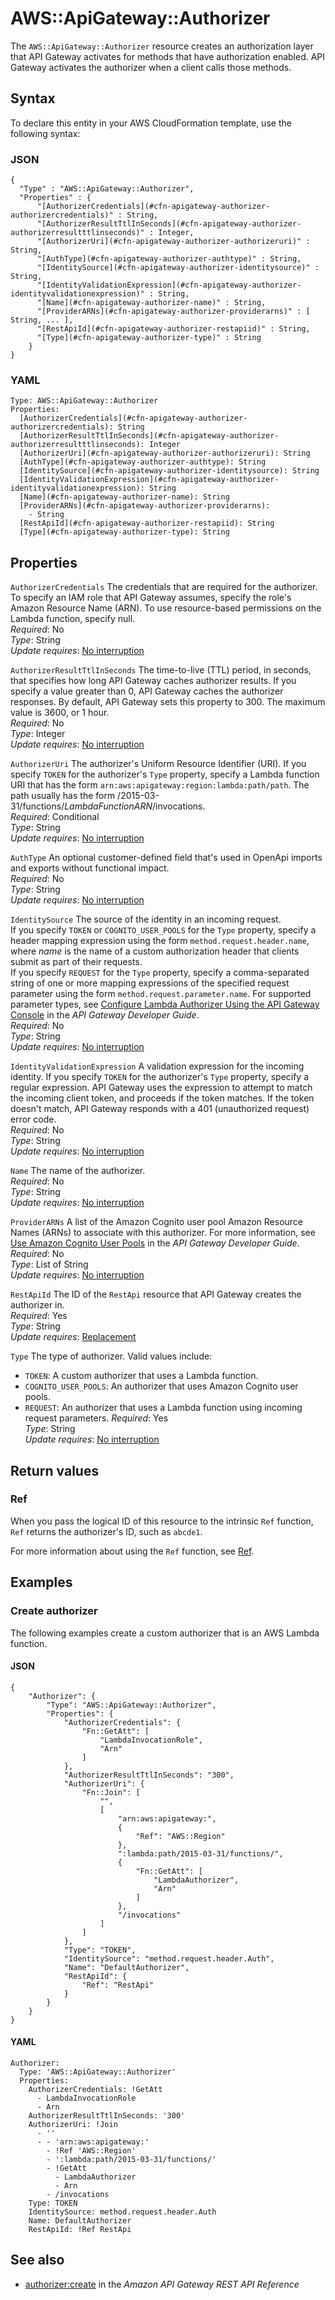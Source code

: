 # AWS::ApiGateway::Authorizer<a name="aws-resource-apigateway-authorizer"></a>

The `AWS::ApiGateway::Authorizer` resource creates an authorization layer that API Gateway activates for methods that have authorization enabled\. API Gateway activates the authorizer when a client calls those methods\.

## Syntax<a name="aws-resource-apigateway-authorizer-syntax"></a>

To declare this entity in your AWS CloudFormation template, use the following syntax:

### JSON<a name="aws-resource-apigateway-authorizer-syntax.json"></a>

```
{
  "Type" : "AWS::ApiGateway::Authorizer",
  "Properties" : {
      "[AuthorizerCredentials](#cfn-apigateway-authorizer-authorizercredentials)" : String,
      "[AuthorizerResultTtlInSeconds](#cfn-apigateway-authorizer-authorizerresultttlinseconds)" : Integer,
      "[AuthorizerUri](#cfn-apigateway-authorizer-authorizeruri)" : String,
      "[AuthType](#cfn-apigateway-authorizer-authtype)" : String,
      "[IdentitySource](#cfn-apigateway-authorizer-identitysource)" : String,
      "[IdentityValidationExpression](#cfn-apigateway-authorizer-identityvalidationexpression)" : String,
      "[Name](#cfn-apigateway-authorizer-name)" : String,
      "[ProviderARNs](#cfn-apigateway-authorizer-providerarns)" : [ String, ... ],
      "[RestApiId](#cfn-apigateway-authorizer-restapiid)" : String,
      "[Type](#cfn-apigateway-authorizer-type)" : String
    }
}
```

### YAML<a name="aws-resource-apigateway-authorizer-syntax.yaml"></a>

```
Type: AWS::ApiGateway::Authorizer
Properties: 
  [AuthorizerCredentials](#cfn-apigateway-authorizer-authorizercredentials): String
  [AuthorizerResultTtlInSeconds](#cfn-apigateway-authorizer-authorizerresultttlinseconds): Integer
  [AuthorizerUri](#cfn-apigateway-authorizer-authorizeruri): String
  [AuthType](#cfn-apigateway-authorizer-authtype): String
  [IdentitySource](#cfn-apigateway-authorizer-identitysource): String
  [IdentityValidationExpression](#cfn-apigateway-authorizer-identityvalidationexpression): String
  [Name](#cfn-apigateway-authorizer-name): String
  [ProviderARNs](#cfn-apigateway-authorizer-providerarns): 
    - String
  [RestApiId](#cfn-apigateway-authorizer-restapiid): String
  [Type](#cfn-apigateway-authorizer-type): String
```

## Properties<a name="aws-resource-apigateway-authorizer-properties"></a>

`AuthorizerCredentials`  <a name="cfn-apigateway-authorizer-authorizercredentials"></a>
The credentials that are required for the authorizer\. To specify an IAM role that API Gateway assumes, specify the role's Amazon Resource Name \(ARN\)\. To use resource\-based permissions on the Lambda function, specify null\.  
*Required*: No  
*Type*: String  
*Update requires*: [No interruption](https://docs.aws.amazon.com/AWSCloudFormation/latest/UserGuide/using-cfn-updating-stacks-update-behaviors.html#update-no-interrupt)

`AuthorizerResultTtlInSeconds`  <a name="cfn-apigateway-authorizer-authorizerresultttlinseconds"></a>
The time\-to\-live \(TTL\) period, in seconds, that specifies how long API Gateway caches authorizer results\. If you specify a value greater than 0, API Gateway caches the authorizer responses\. By default, API Gateway sets this property to 300\. The maximum value is 3600, or 1 hour\.  
*Required*: No  
*Type*: Integer  
*Update requires*: [No interruption](https://docs.aws.amazon.com/AWSCloudFormation/latest/UserGuide/using-cfn-updating-stacks-update-behaviors.html#update-no-interrupt)

`AuthorizerUri`  <a name="cfn-apigateway-authorizer-authorizeruri"></a>
The authorizer's Uniform Resource Identifier \(URI\)\. If you specify `TOKEN` for the authorizer's `Type` property, specify a Lambda function URI that has the form `arn:aws:apigateway:region:lambda:path/path`\. The path usually has the form /2015\-03\-31/functions/*LambdaFunctionARN*/invocations\.  
*Required*: Conditional  
*Type*: String  
*Update requires*: [No interruption](https://docs.aws.amazon.com/AWSCloudFormation/latest/UserGuide/using-cfn-updating-stacks-update-behaviors.html#update-no-interrupt)

`AuthType`  <a name="cfn-apigateway-authorizer-authtype"></a>
An optional customer\-defined field that's used in OpenApi imports and exports without functional impact\.  
*Required*: No  
*Type*: String  
*Update requires*: [No interruption](https://docs.aws.amazon.com/AWSCloudFormation/latest/UserGuide/using-cfn-updating-stacks-update-behaviors.html#update-no-interrupt)

`IdentitySource`  <a name="cfn-apigateway-authorizer-identitysource"></a>
The source of the identity in an incoming request\.  
If you specify `TOKEN` or `COGNITO_USER_POOLS` for the `Type` property, specify a header mapping expression using the form `method.request.header.name`, where *name* is the name of a custom authorization header that clients submit as part of their requests\.  
If you specify `REQUEST` for the `Type` property, specify a comma\-separated string of one or more mapping expressions of the specified request parameter using the form `method.request.parameter.name`\. For supported parameter types, see [Configure Lambda Authorizer Using the API Gateway Console](https://docs.aws.amazon.com/apigateway/latest/developerguide/configure-api-gateway-lambda-authorization-with-console.html) in the *API Gateway Developer Guide*\.  
*Required*: No  
*Type*: String  
*Update requires*: [No interruption](https://docs.aws.amazon.com/AWSCloudFormation/latest/UserGuide/using-cfn-updating-stacks-update-behaviors.html#update-no-interrupt)

`IdentityValidationExpression`  <a name="cfn-apigateway-authorizer-identityvalidationexpression"></a>
A validation expression for the incoming identity\. If you specify `TOKEN` for the authorizer's `Type` property, specify a regular expression\. API Gateway uses the expression to attempt to match the incoming client token, and proceeds if the token matches\. If the token doesn't match, API Gateway responds with a 401 \(unauthorized request\) error code\.   
*Required*: No  
*Type*: String  
*Update requires*: [No interruption](https://docs.aws.amazon.com/AWSCloudFormation/latest/UserGuide/using-cfn-updating-stacks-update-behaviors.html#update-no-interrupt)

`Name`  <a name="cfn-apigateway-authorizer-name"></a>
The name of the authorizer\.  
*Required*: No  
*Type*: String  
*Update requires*: [No interruption](https://docs.aws.amazon.com/AWSCloudFormation/latest/UserGuide/using-cfn-updating-stacks-update-behaviors.html#update-no-interrupt)

`ProviderARNs`  <a name="cfn-apigateway-authorizer-providerarns"></a>
A list of the Amazon Cognito user pool Amazon Resource Names \(ARNs\) to associate with this authorizer\. For more information, see [Use Amazon Cognito User Pools](https://docs.aws.amazon.com/apigateway/latest/developerguide/apigateway-integrate-with-cognito.html#apigateway-enable-cognito-user-pool) in the *API Gateway Developer Guide*\.  
*Required*: No  
*Type*: List of String  
*Update requires*: [No interruption](https://docs.aws.amazon.com/AWSCloudFormation/latest/UserGuide/using-cfn-updating-stacks-update-behaviors.html#update-no-interrupt)

`RestApiId`  <a name="cfn-apigateway-authorizer-restapiid"></a>
The ID of the `RestApi` resource that API Gateway creates the authorizer in\.  
*Required*: Yes  
*Type*: String  
*Update requires*: [Replacement](https://docs.aws.amazon.com/AWSCloudFormation/latest/UserGuide/using-cfn-updating-stacks-update-behaviors.html#update-replacement)

`Type`  <a name="cfn-apigateway-authorizer-type"></a>
The type of authorizer\. Valid values include:  
+ `TOKEN`: A custom authorizer that uses a Lambda function\.
+ `COGNITO_USER_POOLS`: An authorizer that uses Amazon Cognito user pools\.
+ `REQUEST`: An authorizer that uses a Lambda function using incoming request parameters\.
*Required*: Yes  
*Type*: String  
*Update requires*: [No interruption](https://docs.aws.amazon.com/AWSCloudFormation/latest/UserGuide/using-cfn-updating-stacks-update-behaviors.html#update-no-interrupt)

## Return values<a name="aws-resource-apigateway-authorizer-return-values"></a>

### Ref<a name="aws-resource-apigateway-authorizer-return-values-ref"></a>

When you pass the logical ID of this resource to the intrinsic `Ref` function, `Ref` returns the authorizer's ID, such as `abcde1`\.

For more information about using the `Ref` function, see [Ref](https://docs.aws.amazon.com/AWSCloudFormation/latest/UserGuide/intrinsic-function-reference-ref.html)\.

## Examples<a name="aws-resource-apigateway-authorizer--examples"></a>

### Create authorizer<a name="aws-resource-apigateway-authorizer--examples--Create_authorizer"></a>

The following examples create a custom authorizer that is an AWS Lambda function\.

#### JSON<a name="aws-resource-apigateway-authorizer--examples--Create_authorizer--json"></a>

```
{
    "Authorizer": {
        "Type": "AWS::ApiGateway::Authorizer",
        "Properties": {
            "AuthorizerCredentials": {
                "Fn::GetAtt": [
                    "LambdaInvocationRole",
                    "Arn"
                ]
            },
            "AuthorizerResultTtlInSeconds": "300",
            "AuthorizerUri": {
                "Fn::Join": [
                    "",
                    [
                        "arn:aws:apigateway:",
                        {
                            "Ref": "AWS::Region"
                        },
                        ":lambda:path/2015-03-31/functions/",
                        {
                            "Fn::GetAtt": [
                                "LambdaAuthorizer",
                                "Arn"
                            ]
                        },
                        "/invocations"
                    ]
                ]
            },
            "Type": "TOKEN",
            "IdentitySource": "method.request.header.Auth",
            "Name": "DefaultAuthorizer",
            "RestApiId": {
                "Ref": "RestApi"
            }
        }
    }
}
```

#### YAML<a name="aws-resource-apigateway-authorizer--examples--Create_authorizer--yaml"></a>

```
Authorizer:
  Type: 'AWS::ApiGateway::Authorizer'
  Properties:
    AuthorizerCredentials: !GetAtt 
      - LambdaInvocationRole
      - Arn
    AuthorizerResultTtlInSeconds: '300'
    AuthorizerUri: !Join 
      - ''
      - - 'arn:aws:apigateway:'
        - !Ref 'AWS::Region'
        - ':lambda:path/2015-03-31/functions/'
        - !GetAtt 
          - LambdaAuthorizer
          - Arn
        - /invocations
    Type: TOKEN
    IdentitySource: method.request.header.Auth
    Name: DefaultAuthorizer
    RestApiId: !Ref RestApi
```

## See also<a name="aws-resource-apigateway-authorizer--seealso"></a>
+ [authorizer:create](https://docs.aws.amazon.com/apigateway/api-reference/link-relation/authorizer-create/) in the *Amazon API Gateway REST API Reference*